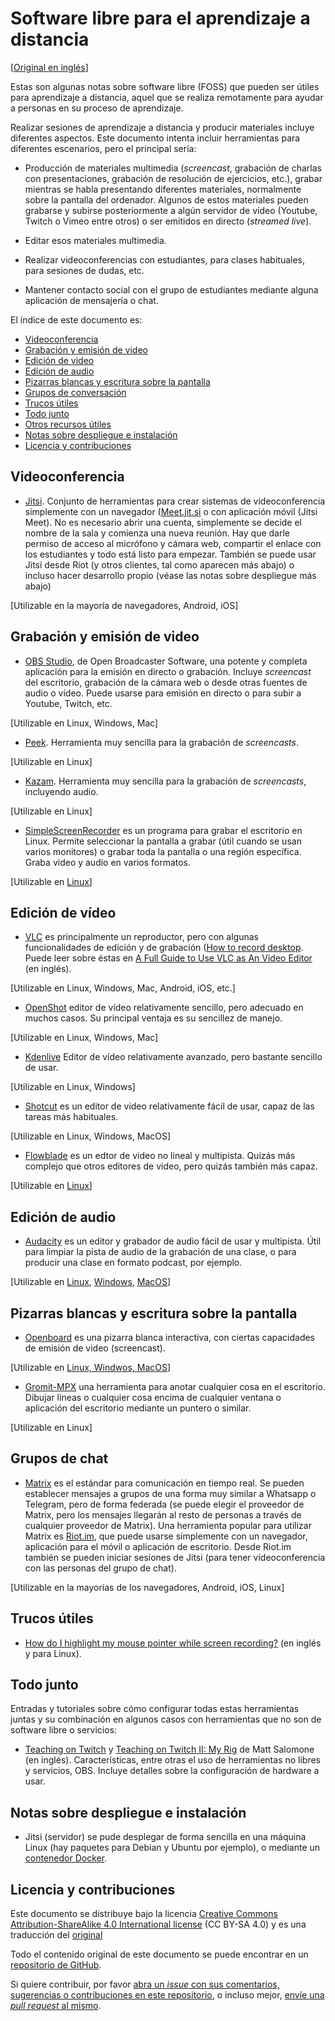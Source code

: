 # Software libre para el aprendizaje a distancia

[[Original en inglés](foss-distance-learning)]

Estas son algunas notas sobre software libre (FOSS) que pueden ser
útiles para aprendizaje a distancia, aquel que se realiza remotamente
para ayudar a personas en su proceso de aprendizaje.

Realizar sesiones de aprendizaje a distancia y producir materiales
incluye diferentes aspectos. Este documento intenta incluir
herramientas para diferentes escenarios, pero el principal sería:

* Producción de materiales multimedia (*screencast*, grabación de
  charlas con presentaciones, grabación de resolución de ejercicios,
  etc.), grabar mientras se habla presentando diferentes materiales,
  normalmente sobre la pantalla del ordenador. Algunos de estos
  materiales pueden grabarse y subirse posteriormente a algún servidor
  de vídeo (Youtube, Twitch o Vimeo entre otros) o ser emitidos en
  directo (*streamed live*).
  
* Editar esos materiales multimedia.

* Realizar videoconferencias con estudiantes, para clases habituales, 
  para sesiones de dudas, etc.

* Mantener contacto social con el grupo de estudiantes mediante alguna
  aplicación de mensajería o chat.

El índice de este documento es:

* [Videoconferencia](#videoconferencing)
* [Grabación y emisión de video](#videostreaming)
* [Edición de video](#videoediting)
* [Edición de audio](#audioediting)
* [Pizarras blancas y escritura sobre la pantalla](#whiteboard)
* [Grupos de conversación](#chat)
* [Trucos útiles](#tricks)
* [Todo junto](#together)
* [Otros recursos útiles](#resources)
* [Notas sobre despliegue e instalación](#license)
* [Licencia y contribuciones](#license)


## <a name="videoconferencing"></a>Videoconferencia

* [Jitsi](https://jitsi.org). Conjunto de herramientas para crear
  sistemas de videoconferencia simplemente con un navegador
  ([Meet.jit.si](https://meet.jit.si) o con aplicación móvil
  (Jitsi Meet). No es necesario abrir una
  cuenta, simplemente se decide el nombre de la sala y comienza una
  nueva reunión. Hay que darle permiso de acceso al micrófono y cámara
  web, compartir el enlace con los estudiantes y todo está listo para 
  empezar. También se puede usar Jitsi desde Riot (y otros clientes,
  tal como aparecen más abajo) o incluso hacer desarrollo propio
  (véase las notas sobre despliegue más abajo)

[Utilizable en la mayoría de navegadores, Android, iOS]

## <a name="videostreaming">Grabación y emisión de video</a>

* [OBS Studio](https://obsproject.com/), de Open Broadcaster Software,
  una potente y completa aplicación para la emisión en directo o
  grabación. Incluye *screencast* del escritorio, grabación de la
  cámara web o desde otras fuentes de audio o vídeo. Puede usarse para
  emisión en directo o para subir a Youtube, Twitch, etc.

[Utilizable en Linux, Windows, Mac]

* [Peek](https://github.com/phw/peek). Herramienta muy sencilla para
  la grabación de *screencasts*.

[Utilizable en Linux]

* [Kazam](https://launchpad.net/kazam). Herramienta muy sencilla para
  la grabación de *screencasts*, incluyendo audio.

[Utilizable en Linux]

* [SimpleScreenRecorder](https://www.maartenbaert.be/simplescreenrecorder/) es un programa para grabar el escritorio en Linux. Permite seleccionar la pantalla a grabar (útil cuando se usan varios monitores) o grabar toda la pantalla o una región específica. Graba video y audio en varios formatos.

[Utilizable en [Linux](https://www.maartenbaert.be/simplescreenrecorder/#download)]


## <a name="videoediting">Edición de vídeo</a>

* [VLC](https://vlc.media/) es principalmente un reproductor, pero con
  algunas funcionalidades de edición y de grabación ([How to record desktop](https://www.vlchelp.com/how-to-record-desktop/). Puede leer sobre éstas en 
  [A Full Guide to Use VLC as An Video Editor](https://videoconverter.wondershare.com/vlc/how-to-use-vlc-as-a-video-editor.html)
  (en inglés).

[Utilizable en Linux, Windows, Mac, Android, iOS, etc.]

* [OpenShot](https://www.openshot.org/) editor de vídeo relativamente
  sencillo, pero adecuado en muchos casos. Su principal ventaja es su
  sencillez de manejo.

[Utilizable en Linux, Windows, Mac]

* [Kdenlive](https://kdenlive.org/) Editor de vídeo relativamente
  avanzado, pero bastante sencillo de usar.

[Utilizable en Linux, Windows]

* [Shotcut](https://shotcut.org/) es un editor de video relativamente fácil de usar, capaz de las tareas más habituales.

[Utilizable en Linux, Windows, MacOS]

* [Flowblade](https://jliljebl.github.io/flowblade/) es un edtor de video no lineal y multipista. Quizás más complejo que otros editores de video, pero quizás también más capaz.

[Utilizable en [Linux](https://jliljebl.github.io/flowblade/download.html)]


## <a name="audioediting"></a>Edición de audio

* [Audacity](https://www.audacityteam.org/) es un editor y grabador de audio fácil de usar y multipista. Útil para limpiar la pista de audio de la grabación de una clase, o para producir una clase en formato podcast, por ejemplo.

[Utilizable en [Linux](https://www.audacityteam.org/download/linux/), [Windows](https://www.audacityteam.org/download/windows/), [MacOS](https://www.audacityteam.org/download/mac/)]


## <a name="whiteboard"></a>Pizarras blancas y escritura sobre la pantalla

* [Openboard](https://github.com/OpenBoard-org/OpenBoard/wiki) es una pizarra blanca interactiva, con ciertas capacidades de emisión de video (screencast).

[Utilizable en [Linux, Windwos, MacOS](https://github.com/OpenBoard-org/OpenBoard/wiki/Downloads)]

* [Gromit-MPX](https://github.com/bk138/gromit-mpx) una herramienta
  para anotar cualquier cosa en el escritorio. Dibujar líneas o
  cualquier cosa encima de cualquier ventana o aplicación del
  escritorio mediante un puntero o similar.

[Utilizable en Linux]



## <a name="chat">Grupos de chat</a>

* [Matrix](https://matrix.org/) es el estándar para comunicación en
  tiempo real. Se pueden establecer mensajes a grupos de una forma muy
  similar a Whatsapp o Telegram, pero de forma federada (se puede
  elegir el proveedor de Matrix, pero los mensajes llegarán al resto
  de personas a través de cualquier proveedor de Matrix). Una
  herramienta popular para utilizar Matrix es
  [Riot.im](https://riot.im/), que puede usarse simplemente con un
  navegador, aplicación para el móvil o aplicación de
  escritorio. Desde Riot.im también se pueden iniciar sesiones de
  Jitsi (para tener videoconferencia con las personas del grupo de
  chat).

[Utilizable en la mayorías de los navegadores, Android, iOS, Linux]

## <a name="tricks">Trucos útiles</a>

* [How do I highlight my mouse pointer while screen recording?](https://askubuntu.com/questions/777896/how-do-i-highlight-my-mouse-pointer-while-screen-recording)
  (en inglés y para Linux).

## <a name="together">Todo junto</a>

Entradas y tutoriales sobre cómo configurar todas estas herramientas
juntas y su combinación en algunos casos con herramientas que no son
de software libre o servicios:

* [Teaching on Twitch](http://matthematics.com/teach-on-twitch/) y 
  [Teaching on Twitch II: My Rig](http://matthematics.com/teach-on-twitch-my-setup/)
  de Matt Salomone (en inglés). Características, entre otras el uso de
  herramientas no libres y servicios, OBS. Incluye detalles sobre la
  configuración de hardware a usar.

## <a name="deployment">Notas sobre despliegue e instalación</a>

* Jitsi (servidor) se pude desplegar de forma sencilla en una máquina
  Linux (hay paquetes para Debian y Ubuntu por ejemplo), o mediante un
  [contenedor Docker](https://github.com/jitsi/docker-jitsi-meet).

## <a name="license">Licencia y contribuciones</a>

Este documento se distribuye bajo la licencia
[Creative Commons Attribution-ShareAlike 4.0 International license](https://creativecommons.org/licenses/by-sa/4.0/)
(CC BY-SA 4.0) y es una traducción del [original](https://github.com/jgbarah/Notes/foss-distance-learning.html)

Todo el contenido original de este documento se puede encontrar en un
[repositorio de GitHub](https://github.com/jgbarah/Notes/).

Si quiere contribuir, por favor
[abra un *issue* con sus comentarios, sugerencias o contribuciones en este repositorio](https://github.com/jgbarah/Notes/issues/new),
o incluso mejor, [envíe una *pull request* al mismo](https://github.com/jgbarah/Notes/pulls).

